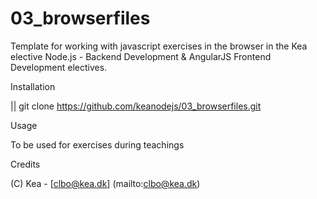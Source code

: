 # 03_browserfiles
Template for working with javascript exercises in the browser in the Kea elective Node.js - Backend Development & AngularJS Frontend Development electives.

Installation

|| git clone https://github.com/keanodejs/03_browserfiles.git

Usage

To be used for exercises during teachings

Credits

(C) Kea - [clbo@kea.dk] (mailto:clbo@kea.dk)


